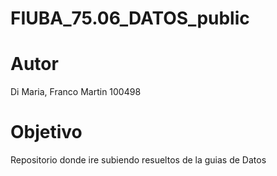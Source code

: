 # FIUBA_75.06_DATOS_public

# Autor
Di Maria, Franco Martin
100498

# Objetivo
Repositorio donde ire subiendo resueltos de la guias de Datos
